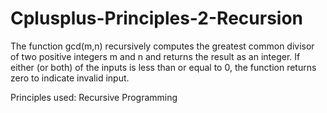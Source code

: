 # Cplusplus-Principles-2-Recursion

The function gcd(m,n) recursively computes the greatest common divisor of two positive
integers m and n and returns the result as an integer. If either (or both) of the inputs is less than or equal
to 0, the function returns zero to indicate invalid input.

Principles used: Recursive Programming

